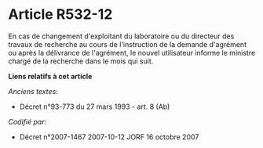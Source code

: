 # Article R532-12

En cas de changement d'exploitant du laboratoire ou du directeur des travaux de recherche au cours de l'instruction de la
demande d'agrément ou après la délivrance de l'agrément, le nouvel utilisateur informe le ministre chargé de la recherche
dans le mois qui suit.

**Liens relatifs à cet article**

_Anciens textes_:

  - Décret n°93-773 du 27 mars 1993 - art. 8 (Ab)

_Codifié par_:

  - Décret n°2007-1467 2007-10-12 JORF 16 octobre 2007
